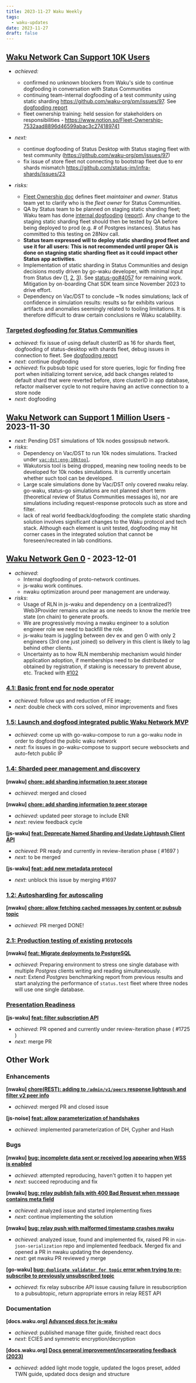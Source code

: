 ```yaml
---
title: 2023-11-27 Waku Weekly
tags:
  - waku-updates
date: 2023-11-27
draft: false
---
```

## [Waku Network Can Support 10K Users](https://github.com/waku-org/pm/issues/12)

- _achieved:_
	- confirmed no unknown blockers from Waku's side to continue dogfooding in conversation with Status Communities
	- continuing team-internal dogfooding of a test community using static sharding https://github.com/waku-org/pm/issues/97. See [dogfooding report](https://github.com/waku-org/pm/issues/97#issuecomment-1829050821)
	- fleet ownership training: held session for stakeholders on responsibilities - https://www.notion.so/Fleet-Ownership-7532aad8896d46599abac3c274189741

- _next:_
	- continue dogfooding of Status Desktop with Status staging fleet with test community (https://github.com/waku-org/pm/issues/97)
	- fix issue of store fleet not connecting to bootstrap fleet due to enr shards mismatch https://github.com/status-im/infra-shards/issues/23

- _risks:_
	- [Fleet Ownership doc](https://www.notion.so/Fleet-Ownership-7532aad8896d46599abac3c274189741) defines fleet _maintainer_ and _owner_. Status team yet to clarify who is the _fleet owner_ for Status Communities.
	- QA by Status team to be planned on staging static sharding fleet; Waku team has done [internal dogfooding](https://github.com/waku-org/pm/issues/97) ([report](https://github.com/waku-org/pm/issues/97#issuecomment-1829050821)). Any change to the staging static sharding fleet should then be tested by QA before being deployed to prod (e.g. # of Postgres instances). Status has committed to this testing on 28Nov call.
	- **Status team expressed will to deploy static sharding prod fleet and use it for all users: This is not recommended until proper QA is done on stagning static sharding fleet as it could impact other Status app activities**.
	- Implementation of static sharding in Status Communities and design decisions mostly driven by go-waku developer, with minimal input from Status dev ([1](https://github.com/status-im/status-go/pull/4161), [2](https://github.com/status-im/status-go/pull/4094), [3](https://github.com/status-im/status-go/pull/4093)). See [status-go#4057](https://github.com/status-im/status-go/issues/4057) for remaining work. Mitigation by on-boarding Chat SDK team since November 2023 to drive effort.
	- Dependency on Vac/DST to conclude ~1k nodes simulations; lack of confidence in simulation results: results so far exhibits various artifacts and anomalies seemingly related to tooling limitations. It is therefore difficult to draw certain conclusions re Waku scalability.

### [Targeted dogfooding for Status Communities](https://github.com/waku-org/pm/issues/97)

- _achieved_: fix issue of using default clusterID as 16 for shards fleet, dogfooding of status-desktop with shards fleet, debug issues in connection to fleet. See [dogfooding report](https://github.com/waku-org/pm/issues/97#issuecomment-1829050821)
- _next_: continue dogfooding
- _achieved_: fix pubsub topic used for store queries, logic for finding free port when initializing torrent service, add back changes related to default shard that were reverted before, store clusterID in app database, refactor mailserver cycle to not require having an active connection to a store node
- _next_: dogfooding

## [Waku Network can Support 1 Million Users](https://github.com/waku-org/pm/issues/83) - 2023-11-30

- _next_: Pending DST simulations of 10k nodes gossipsub network.
- _risks_:
	- Dependency on Vac/DST to run 10k nodes simulations. Tracked under [`vac:dst:eng-10ktool`](https://roadmap.logos.co/tags/vac-updates).
	- Wakutorsis tool is being dropped, meaning new tooling needs to be developed for 10k nodes simulations. It is currently uncertain whether such tool can be developed.
	- Large scale simulations done by Vac/DST only covered nwaku relay. go-waku, status-go simulations are not planned short term (theoretical review of Status Communities messages is), nor are simulations including request-response protocols such as store and filter.
	- lack of real world feedback/dogfooding: the complete static sharding solution involves significant changes to the Waku protocol and tech stack. Although each element is unit tested, dogfooding may hit corner cases in the integrated solution that cannot be foreseen/recreated in lab conditions.

  

## [Waku Network Gen 0](https://github.com/waku-org/pm/issues/50) - 2023-12-01

- _achieved_:
	- Internal dogfooding of proto-network continues.
	- js-waku work continues.
	- nwaku optimization around peer management are underway.
- _risks_:
	- Usage of RLN in js-waku and dependency on a (centralized?) Web3Provider remains unclear as one needs to know the merkle tree state (on chain) to generate proofs.
	- We are progressively moving a nwaku engineer to a solution engineer role we need to backfill the role.
	- js-waku team is juggling between dev ex and gen 0 with only 2 engineers (3rd one just joined) so delivery in this client is likely to lag behind other clients.
	- Uncertainty as to how RLN membership mechanism would hinder application adoption, if memberships need to be distributed or obtained by registration, if staking is necessary to prevent abuse, etc. Tracked with [#102](https://github.com/waku-org/pm/issues/102)

### [4.1: Basic front end for node operator](https://github.com/waku-org/pm/issues/100)

- _achieved_: follow ups and reduction of FE image;
- _next_: double check with cors solved, minor improvements and fixes

### [1.5: Launch and dogfood integrated public Waku Network MVP](https://github.com/waku-org/pm/issues/68)

- _achieved_: come up with go-waku-compose to run a go-waku node in order to dogfood the public waku network
- _next_: fix issues in go-waku-compose to support secure websockets and auto-fetch public IP

### [1.4: Sharded peer management and discovery](https://github.com/waku-org/pm/issues/67)

**[nwaku] [chore: add sharding information to peer storage](https://github.com/waku-org/nwaku/issues/2237)**

- _achieved_: merged and closed

**[nwaku] [chore: add sharding information to peer storage](https://github.com/waku-org/nwaku/issues/2237)**

- _achieved_: updated peer storage to include ENR
- _next_: review feedback cycle

**[js-waku] [feat: Deprecate Named Sharding and Update Lightpush Client API](https://github.com/waku-org/js-waku/issues/1690)**

- _achieved_: PR ready and currently in review-iteration phase ( #1697 )
- _next_: to be merged

**[js-waku] [feat: add new metadata protocol](https://github.com/waku-org/js-waku/issues/1652)** 

- _next_: unblock this issue by merging #1697

### [1.2: Autosharding for autoscaling](https://github.com/waku-org/pm/issues/65)

**[nwaku] [chore: allow fetching cached messages by content or pubsub topic](https://github.com/waku-org/nwaku/issues/2201)**

- _achieved_: PR merged DONE!

### [2.1: Production testing of existing protocols](https://github.com/waku-org/pm/issues/49)

**[nwaku] [feat: Migrate deployments to PostgreSQL](https://github.com/waku-org/nwaku/issues/1948)**

- _achieved_: Preparing environment to stress one single database with multiple _Postgres_ clients writing and reading simultaneously.
- _next_: Extend _Postgres_ benchmarking report from previous results and start analyzing the performance of `status.test` fleet where three nodes will use one single database.

### [Presentation Readiness ](https://github.com/waku-org/pm/issues/95)

**[js-waku] [feat: filter subscription API](https://github.com/waku-org/js-waku/issues/1683)**

- _achieved_: PR opened and currently under review-iteration phase ( #1725 )
- _next_: merge PR

## Other Work
### Enhancements

**[nwaku] [chore(REST): adding to `/admin/v1/peers` response lightpush and filter v2 peer info](https://github.com/waku-org/nwaku/issues/2220)**

- _achieved_: merged PR and closed issue

**[js-noise] [feat: allow parameterization of handshakes](https://github.com/waku-org/js-noise/issues/48)**

- _achieved_: implemented parameterization of DH, Cypher and Hash

### Bugs

**[nwaku] [bug: incomplete data sent or received log appearing when WSS is enabled](https://github.com/waku-org/nwaku/issues/2245)**

- _achieved_: attempted reproducing, haven't gotten it to happen yet
- _next_: succeed reproducing and fix

**[nwaku] [bug: relay publish fails with 400 Bad Request when message contains meta field](https://github.com/waku-org/nwaku/issues/2214)**

- _achieved_: analyzed issue and started implementing fixes
- _next_: continue implementing the solution

**[nwaku] [bug: relay push with malformed timestamp crashes nwaku](https://github.com/waku-org/nwaku/issues/2198)**

- _achieved_: analyzed issue, found and implemented fix, raised PR in `nim-json-serialization` repo and implemented feedback. Merged fix and opened a PR in nwaku updating the dependency.
- _next_: get nwaku PR reviewed y merge

**[go-waku] [bug: `duplicate validator for topic` error when trying to re-subscribe to previously unsubscribed topic](https://github.com/waku-org/go-waku/issues/922)**

- _achieved_: fix relay subscribe API issue causing failure in resubscription to a pubsubtopic, return appropriate errors in relay REST API
  
### Documentation

**[docs.waku.org] [Advanced docs for js-waku](https://github.com/waku-org/docs.waku.org/issues/104)**

- _achieved_: published manage filter guide, finished react docs
- _next_: ECIES and symmetric encryption/decryption

**[docs.waku.org] [Docs general improvement/incorporating feedback (2023)](https://github.com/waku-org/docs.waku.org/issues/102)**

- _achieved_: added light mode toggle, updated the logos preset, added TWN guide, updated docs design and structure